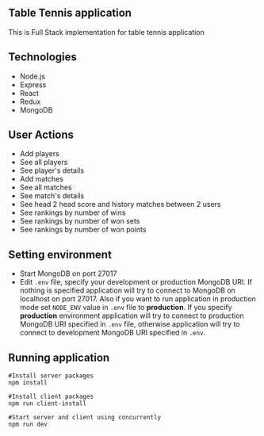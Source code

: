 ## Table Tennis application
This is Full Stack implementation for table tennis application

## Technologies
* Node.js
* Express
* React
* Redux
* MongoDB

## User Actions
  * Add players
  * See all players
  * See player's details
  * Add matches
  * See all matches
  * See match's details
  * See head 2 head score and history matches between 2 users
  * See rankings by number of wins
  * See rankings by number of won sets
  * See rankings by number of won points

## Setting environment
* Start MongoDB on port 27017
* Edit ```.env``` file, specify your development or production MongoDB URI. If nothing is specified application will try to connect to MongoDB on localhost on port 27017. Also if you want to run application in production mode set ```NODE_ENV``` value in ```.env``` file to **production**. If you specify **production** environment application will try to connect to production MongoDB URI specified in ```.env``` file, otherwise application will try to connect to development MongoDB URI specified in ```.env```.
 
## Running application
```
#Install server packages
npm install

#Install client packages
npm run client-install

#Start server and client using concurrently
npm run dev
```
